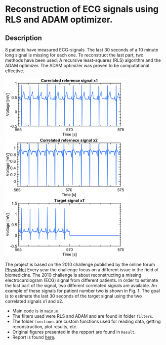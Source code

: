 # Reconstruction of ECG signals using RLS and ADAM optimizer.

## Description 

8 patients have measured ECG-signals. The last 30 seconds of a 10 minute long signal is missing for each one. 
To reconstruct the last part, two methods have been used; A recursive least-squares (RLS) algorithm and the ADAM optimizer.
The ADAM optimizer was proven to be computational effective.


<img src="Results/figs/p2x1.png" width="400">
<img src="Results/figs/p2x2.png" width="400">
<img src="Results/figs/xTmissing.png" width="400">

The project is based on the 2010 challenge published by the online forum [PhysioNet](https://physionet.org/content/challenge-2010/1.0.0/) Every year the challenge focus on a different issue in the field of biomedicine. The 2010 challenge is about reconstructing a missing electrocardiogram (ECG) signal from different patients. In order to estimate the lost part of the signal, two different correlated signals are available. An example of these signals for patient number two is shown in Fig. 1. The goal is to estimate the last 30 seconds of the target signal using the two correlated signals x1 and x2.




- Main code is in ```main.m```
- The filters used were RLS and ADAM and are found in folder ```filters```.
- The folder ```functions``` are custom functions used for reading data, getting reconstruction, plot results, etc.
- Original figures presented in the repport are found in ```Result```.
- Report is found [here](report.pdf).
